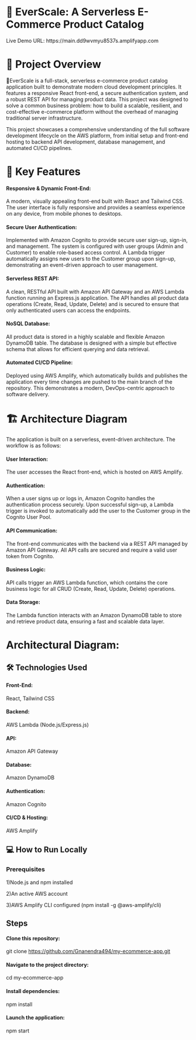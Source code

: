 <h1> 🥇 EverScale: A Serverless E-Commerce Product Catalog </h1>
Live Demo URL: https://main.dd9wvmyu8537s.amplifyapp.com

<h1> 📝 Project Overview </h1>
🥇EverScale is a full-stack, serverless e-commerce product catalog application built to demonstrate modern cloud development principles. It features a responsive React front-end, a secure authentication system, and a robust REST API for managing product data. This project was designed to solve a common business problem: how to build a scalable, resilient, and cost-effective e-commerce platform without the overhead of managing traditional server infrastructure.

This project showcases a comprehensive understanding of the full software development lifecycle on the AWS platform, from initial setup and front-end hosting to backend API development, database management, and automated CI/CD pipelines.

<h1> 🚀 Key Features </h1>
<h4>Responsive & Dynamic Front-End:</h4> A modern, visually appealing front-end built with React and Tailwind CSS. The user interface is fully responsive and provides a seamless experience on any device, from mobile phones to desktops.

<h4>Secure User Authentication:</h4> Implemented with Amazon Cognito to provide secure user sign-up, sign-in, and management. The system is configured with user groups (Admin and Customer) to enable role-based access control. A Lambda trigger automatically assigns new users to the Customer group upon sign-up, demonstrating an event-driven approach to user management.

<h4> Serverless REST API: </h4> A clean, RESTful API built with Amazon API Gateway and an AWS Lambda function running an Express.js application. The API handles all product data operations (Create, Read, Update, Delete) and is secured to ensure that only authenticated users can access the endpoints.

<h4> NoSQL Database: </h4> All product data is stored in a highly scalable and flexible Amazon DynamoDB table. The database is designed with a simple but effective schema that allows for efficient querying and data retrieval.

<h4> Automated CI/CD Pipeline: </h4> Deployed using AWS Amplify, which automatically builds and publishes the application every time changes are pushed to the main branch of the repository. This demonstrates a modern, DevOps-centric approach to software delivery.

<h1> 🏗️ Architecture Diagram </h1>
The application is built on a serverless, event-driven architecture. The workflow is as follows:

<h4> User Interaction: </h4> The user accesses the React front-end, which is hosted on AWS Amplify.

<h4> Authentication: </h4> When a user signs up or logs in, Amazon Cognito handles the authentication process securely. Upon successful sign-up, a Lambda trigger is invoked to automatically add the user to the Customer group in the Cognito User Pool.

<h4> API Communication: </h4> The front-end communicates with the backend via a REST API managed by Amazon API Gateway. All API calls are secured and require a valid user token from Cognito.

<h4> Business Logic: </h4> API calls trigger an AWS Lambda function, which contains the core business logic for all CRUD (Create, Read, Update, Delete) operations.

<h4> Data Storage: </h4> The Lambda function interacts with an Amazon DynamoDB table to store and retrieve product data, ensuring a fast and scalable data layer.

<h1> Architectural Diagram: </h1>

<h2> 🛠️ Technologies Used </h2>
<h4> Front-End:</h4>React, Tailwind CSS

<h4> Backend:</h4>AWS Lambda (Node.js/Express.js)

<h4> API:</h4> Amazon API Gateway

<h4> Database:</h4> Amazon DynamoDB

<h4> Authentication:</h4> Amazon Cognito

<h4> CI/CD & Hosting:</h4> AWS Amplify

<h2> 💻 How to Run Locally </h2>
<h3> Prerequisites </h3>

1)Node.js and npm installed

2)An active AWS account

3)AWS Amplify CLI configured (npm install -g @aws-amplify/cli)

<h2> Steps </h2>
<h4>Clone this repository:</h4>

git clone https://github.com/Gnanendra494/my-ecommerce-app.git

<h4>Navigate to the project directory:</h4>

cd my-ecommerce-app

<h4> Install dependencies: </h4>

npm install

<h4> Launch the application: </h4>

npm start
